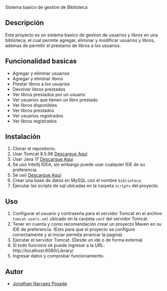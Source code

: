 Sistema basico de gestion de Biblioteca

## Descripción

Este proyecto es un sistema basico de gestion de usuarios y libros en una biblioteca, el cual permite agregar, eliminar y modificar usuarios y libros, ademas de permitir el prestamo de libros a los usuarios.

## Funcionalidad basicas

- Agregar y eliminar usuarios
- Agregar y eliminar libros
- Prestar libros a los usuarios
- Devolver libros prestados
- Ver libros prestados por un usuario
- Ver usuarios que tienen un libro prestado
- Ver libros disponibles
- Ver libros prestados
- Ver usuarios registrados
- Ver libros registrados

## Instalación

1. Clonar el repositorio.
2. Usar Tomcat 8.5.96 [Descargue Aquí](https://archive.apache.org/dist/tomcat/tomcat-8/v8.5.96/bin/)
3. Usar Java 17 [Descargue Aquí](https://www.openlogic.com/openjdk-downloads?field_java_parent_version_target_id=807&field_operating_system_target_id=436&field_architecture_target_id=391&field_java_package_target_id=396)
4. Se usó Intellij IDEA, sin embargo puede usar cualquier IDE de su preferencia.
5. Se usó [Descargue Aquí](https://dev.mysql.com/downloads/mysql/)
6. Crear una base de datos en MySQL con el nombre `biblioteca`.
7. Ejecutar las scripts de sql ubicadas en la carpeta `scripts` del proyecto.

## Uso

1. Configurar el usuario y contraseña para el servidor Tomcat en el archivo `tomcat-users.xml` ubicado en la carpeta `conf` del servidor Tomcat.
2. Tener en cuenta y como recomendación crear un proyecto Maven en su IDE de preferencia. (Esto para que el proyecto se configure correctamente y al iniciar permita arrancar la pagina)
3. Ejecutar el servidor Tomcat. (Desde un ide o de forma externa)
4. Si todo funcionó ok puede ingresar a la URL: http://localhost:8080/Library/
5. Ingresar datos y comprobar funcionamiento.

## Autor

- [Jonathan Narvaez Posada](https://github.com/jonakls)